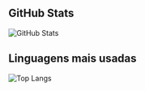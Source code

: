 ## GitHub Stats
![GitHub Stats](https://github-readme-stats.vercel.app/api?username=gcargeral&theme=solarized-light&border_color=30A3DC&show_icons=true&icon_color=30A3DC&)


## Linguagens mais usadas
![Top Langs](https://github-readme-stats-git-masterrstaa-rickstaa.vercel.app/api/top-langs/?username=gcargeral&theme=solarized-light&layout=compact&border_color=30A3DC)
